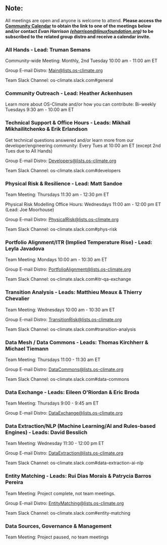 ## **Note:** 
All meetings are open and anyone is welcome to attend. **Please access the [Community Calendar](https://teams.microsoft.com/l/meetup-join/19%3ameeting_ZDc5NDA4MGEtOTAyOS00OTBhLTliNjItMDQwZDliZDkyMjI4%40thread.v2/0?context=%7b%22Tid%22%3a%2214178ab3-3669-440b-a5a8-9025d18e2853%22%2c%22Oid%22%3a%225859dd70-0471-4755-9199-2b91c974baed%22%7d) to obtain the link to one of the meetings below and/or contact *Evan Harrison (eharrison@linuxfoundation.org)* to be subscribed to the related group distro and receive a calendar invite.**

### All Hands - Lead: Truman Semans
Community-wide Meeting:  Monthly, 2nd Tuesday 10:00 am - 11:00 am ET

Group E-mail Distro: Main@lists.os-climate.org

Team Slack Channel: os-climate.slack.com#general

### Community Outreach - Lead: Heather Ackenhusen
Learn more about OS-Climate and/or how you can contribute:  Bi-weekly Tuesdays 9:30 am - 10:00 am ET

### Technical Support & Office Hours - Leads:  Mikhail Mikhailitchenko & Erik Erlandson
Get technical questions answered and/or learn more from our developer/engineering community: Every Tues at 10:00 am ET (except 2nd Tues due to All Hands)

Group E-mail Distro: Developers@lists.os-climate.org

Team Slack Channel: os-climate.slack.com#developers

### Physical Risk & Resilience - Lead: Matt Sandoe
Team Meeting:  Thursdays 11:30 am - 12:30 pm ET

Physical Risk Modelling Office Hours:  Wednesdays 11:00 am - 12:00 pm ET (Lead: Joe Moorhouse)

Group E-mail Distro: PhysicalRisk@lists.os-climate.org

Team Slack Channel: os-climate.slack.com#phys-risk

### Portfolio Alignment/ITR (Implied Temperature Rise) - Lead: Leyla Javadova
Team Meeting:  Mondays 10:00 am - 10:30 am ET

Group E-mail Distro: PortfolioAlignment@lists.os-climate.org

Team Slack Channel: os-climate.slack.com#itr-qa-exchange

### Transition Analysis - Leads: Matthieu Meaux & Thierry Chevalier
Team Meeting:  Wednesdays 10:00 am - 10:30 am ET

Group E-mail Distro: TransitionRisk@lists.os-climate.org

Team Slack Channel: os-climate.slack.com#transition-analysis

### Data Mesh / Data Commons - Leads: Thomas Kirchherr & Michael Tiemann
Team Meeting:  Thursdays 11:00 - 11:30 am ET

Group E-mail Distro: DataCommons@lists.os-climate.org

Team Slack Channel: os-climate.slack.com#data-commons

### Data Exchange - Leads: Eileen O'Riordan & Eric Broda
Team Meeting:  Thursdays 9:00 - 9:45 am ET

Group E-mail Distro: DataExchange@lists.os-climate.org

### Data Extraction/NLP (Machine Learning/AI and Rules-based Engines) - Leads: David Besslich 
Team Meeting:  Wednesday 11:30 - 12:00 pm ET

Group E-mail Distro: DataExtraction@lists.os-climate.org

Team Slack Channel: os-climate.slack.com#data-extraction-ai-nlp

### Entity Matching - Leads: Rui Dias Morais & Patrycia Barros Pereira
Team Meeting:  Project complete, not team meetings.

Group E-mail Distro: EntityMatching@lists.os-climate.org

Team Slack Channel: os-climate.slack.com#entity-matching

### Data Sources, Governance & Management
Team Meeting:  Project paused, no team meetings

